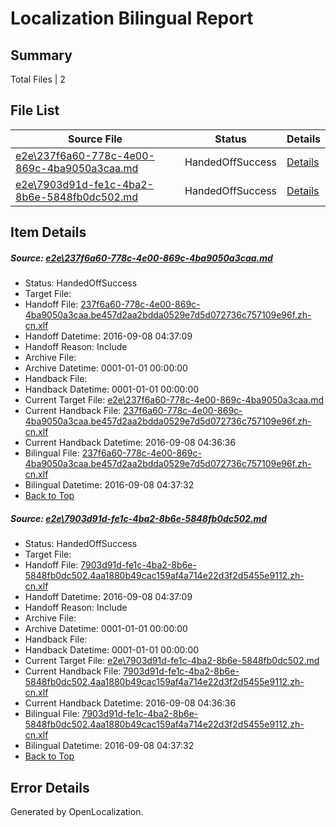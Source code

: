 # <a name='report-top'></a> Localization Bilingual Report

## Summary
 Total Files | 2

## File List
 Source File | Status | Details 
 ----------- | ------ | ------- 
 [e2e\237f6a60-778c-4e00-869c-4ba9050a3caa.md](https://github.com/OpenLocalizationTestOrg/ol-test0/blob/eaab2ae8a84151238a12df34993b3cff6cb8f84e/e2e/237f6a60-778c-4e00-869c-4ba9050a3caa.md) | HandedOffSuccess | [Details](#468faba168f2ea8860970308ad159c360552283a1)
 [e2e\7903d91d-fe1c-4ba2-8b6e-5848fb0dc502.md](https://github.com/OpenLocalizationTestOrg/ol-test0/blob/eaab2ae8a84151238a12df34993b3cff6cb8f84e/e2e/7903d91d-fe1c-4ba2-8b6e-5848fb0dc502.md) | HandedOffSuccess | [Details](#92ef0fd6197189fbe9711a81209be19e62d5f2922)

## Item Details
##### <a name='468faba168f2ea8860970308ad159c360552283a1'></a> Source: [e2e\237f6a60-778c-4e00-869c-4ba9050a3caa.md](https://github.com/OpenLocalizationTestOrg/ol-test0/blob/eaab2ae8a84151238a12df34993b3cff6cb8f84e/e2e/237f6a60-778c-4e00-869c-4ba9050a3caa.md)
* Status: HandedOffSuccess
* Target File: 
* Handoff File: [237f6a60-778c-4e00-869c-4ba9050a3caa.be457d2aa2bdda0529e7d5d072736c757109e96f.zh-cn.xlf](https://github.com/OpenLocalizationTestOrg/ol-test0-handoff/blob/9e4fd84c37158741868755e4e7a03a074eb109df/ol-handoff/OpenLocalizationTestOrg/ol-test0-zhcn/ci/ht/237f6a60-778c-4e00-869c-4ba9050a3caa.be457d2aa2bdda0529e7d5d072736c757109e96f.zh-cn.xlf)
* Handoff Datetime: 2016-09-08 04:37:09
* Handoff Reason: Include
* Archive File: 
* Archive Datetime: 0001-01-01 00:00:00
* Handback File: 
* Handback Datetime: 0001-01-01 00:00:00
* Current Target File: [e2e\237f6a60-778c-4e00-869c-4ba9050a3caa.md](https://github.com/OpenLocalizationTestOrg/ol-test0-zhcn/blob/393e52969bca4492834fd220adc1af72663c00b7/e2e/237f6a60-778c-4e00-869c-4ba9050a3caa.md)
* Current Handback File: [237f6a60-778c-4e00-869c-4ba9050a3caa.be457d2aa2bdda0529e7d5d072736c757109e96f.zh-cn.xlf](https://github.com/OpenLocalizationTestOrg/ol-test0-handback/blob/02d078be48411cc6ee069f6555f2288d56d01b0b/ol-handback/OpenLocalizationTestOrg/ol-test0-zhcn/ci/ht/237f6a60-778c-4e00-869c-4ba9050a3caa.be457d2aa2bdda0529e7d5d072736c757109e96f.zh-cn.xlf)
* Current Handback Datetime: 2016-09-08 04:36:36
* Bilingual File: [237f6a60-778c-4e00-869c-4ba9050a3caa.be457d2aa2bdda0529e7d5d072736c757109e96f.zh-cn.xlf](https://github.com/OpenLocalizationTestOrg/ol-test0-handback/blob/02d078be48411cc6ee069f6555f2288d56d01b0b/ol-handback/OpenLocalizationTestOrg/ol-test0-zhcn/ci/ht/237f6a60-778c-4e00-869c-4ba9050a3caa.be457d2aa2bdda0529e7d5d072736c757109e96f.zh-cn.xlf)
* Bilingual Datetime: 2016-09-08 04:37:32
* [Back to Top](#report-top)

##### <a name='92ef0fd6197189fbe9711a81209be19e62d5f2922'></a> Source: [e2e\7903d91d-fe1c-4ba2-8b6e-5848fb0dc502.md](https://github.com/OpenLocalizationTestOrg/ol-test0/blob/eaab2ae8a84151238a12df34993b3cff6cb8f84e/e2e/7903d91d-fe1c-4ba2-8b6e-5848fb0dc502.md)
* Status: HandedOffSuccess
* Target File: 
* Handoff File: [7903d91d-fe1c-4ba2-8b6e-5848fb0dc502.4aa1880b49cac159af4a714e22d3f2d5455e9112.zh-cn.xlf](https://github.com/OpenLocalizationTestOrg/ol-test0-handoff/blob/9e4fd84c37158741868755e4e7a03a074eb109df/ol-handoff/OpenLocalizationTestOrg/ol-test0-zhcn/ci/ht/7903d91d-fe1c-4ba2-8b6e-5848fb0dc502.4aa1880b49cac159af4a714e22d3f2d5455e9112.zh-cn.xlf)
* Handoff Datetime: 2016-09-08 04:37:09
* Handoff Reason: Include
* Archive File: 
* Archive Datetime: 0001-01-01 00:00:00
* Handback File: 
* Handback Datetime: 0001-01-01 00:00:00
* Current Target File: [e2e\7903d91d-fe1c-4ba2-8b6e-5848fb0dc502.md](https://github.com/OpenLocalizationTestOrg/ol-test0-zhcn/blob/393e52969bca4492834fd220adc1af72663c00b7/e2e/7903d91d-fe1c-4ba2-8b6e-5848fb0dc502.md)
* Current Handback File: [7903d91d-fe1c-4ba2-8b6e-5848fb0dc502.4aa1880b49cac159af4a714e22d3f2d5455e9112.zh-cn.xlf](https://github.com/OpenLocalizationTestOrg/ol-test0-handback/blob/02d078be48411cc6ee069f6555f2288d56d01b0b/ol-handback/OpenLocalizationTestOrg/ol-test0-zhcn/ci/ht/7903d91d-fe1c-4ba2-8b6e-5848fb0dc502.4aa1880b49cac159af4a714e22d3f2d5455e9112.zh-cn.xlf)
* Current Handback Datetime: 2016-09-08 04:36:36
* Bilingual File: [7903d91d-fe1c-4ba2-8b6e-5848fb0dc502.4aa1880b49cac159af4a714e22d3f2d5455e9112.zh-cn.xlf](https://github.com/OpenLocalizationTestOrg/ol-test0-handback/blob/02d078be48411cc6ee069f6555f2288d56d01b0b/ol-handback/OpenLocalizationTestOrg/ol-test0-zhcn/ci/ht/7903d91d-fe1c-4ba2-8b6e-5848fb0dc502.4aa1880b49cac159af4a714e22d3f2d5455e9112.zh-cn.xlf)
* Bilingual Datetime: 2016-09-08 04:37:32
* [Back to Top](#report-top)


## Error Details

Generated by OpenLocalization.
